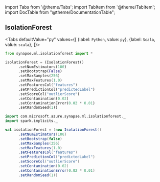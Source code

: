 import Tabs from '@theme/Tabs';
import TabItem from '@theme/TabItem';
import DocTable from "@theme/DocumentationTable";

<!-- 
```python
import pyspark
import os
import json
from IPython.display import display

spark = (pyspark.sql.SparkSession.builder.appName("MyApp")
        .config("spark.jars.packages", "com.microsoft.azure:synapseml:0.9.1")
        .config("spark.jars.repositories", "https://mmlspark.azureedge.net/maven")
        .getOrCreate())

def getSecret(secretName):
        get_secret_cmd = 'az keyvault secret show --vault-name mmlspark-build-keys --name {}'.format(secretName)
        value = json.loads(os.popen(get_secret_cmd).read())["value"]
        return value

import synapse.ml
```
-->

## IsolationForest

<Tabs
defaultValue="py"
values={[
{label: `Python`, value: `py`},
{label: `Scala`, value: `scala`},
]}>
<TabItem value="py">

<!--pytest-codeblocks:cont-->

```python
from synapse.ml.isolationforest import *

isolationForest = (IsolationForest()
      .setNumEstimators(100)
      .setBootstrap(False)
      .setMaxSamples(256)
      .setMaxFeatures(1.0)
      .setFeaturesCol("features")
      .setPredictionCol("predictedLabel")
      .setScoreCol("outlierScore")
      .setContamination(0.02)
      .setContaminationError(0.02 * 0.01)
      .setRandomSeed(1))
```

</TabItem>
<TabItem value="scala">

```scala
import com.microsoft.azure.synapse.ml.isolationforest._
import spark.implicits._

val isolationForest = (new IsolationForest()
      .setNumEstimators(100)
      .setBootstrap(false)
      .setMaxSamples(256)
      .setMaxFeatures(1.0)
      .setFeaturesCol("features")
      .setPredictionCol("predictedLabel")
      .setScoreCol("outlierScore")
      .setContamination(0.02)
      .setContaminationError(0.02 * 0.01)
      .setRandomSeed(1))
```

</TabItem>
</Tabs>

<DocTable className="CleanMissingData"
py="mmlspark.isolationforest.html#module-mmlspark.isolationforest.IsolationForest"
scala="com/microsoft/ml/spark/isolationforest/IsolationForest.html"
sourceLink="https://github.com/microsoft/SynapseML/blob/master/core/src/main/scala/com/microsoft/azure/synapse/ml/isolationforest/IsolationForest.scala" />



